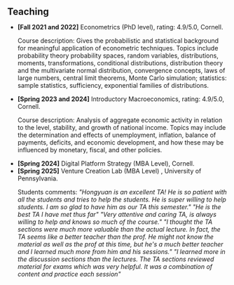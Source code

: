 <h1 id="teaching"></h1>

<h2 style="margin: 100px 0px 10px;">Teaching</h2>

<ul>

<li><strong>[Fall 2021 and 2022]</strong> Econometrics (PhD level), rating: 4.9/5.0, Cornell.</li>	

Course description: Gives the probabilistic and statistical background for meaningful application of econometric techniques. Topics include probability theory probability spaces, random variables, distributions, moments, transformations, conditional distributions, distribution theory and the multivariate normal distribution, convergence concepts, laws of large numbers, central limit theorems, Monte Carlo simulation; statistics: sample statistics, sufficiency, exponential families of distributions.

<li><strong>[Spring 2023 and 2024]</strong> Introductory Macroeconomics, rating: 4.9/5.0, Cornell.</li>	

Course description: Analysis of aggregate economic activity in relation to the level, stability, and growth of national income. Topics may include the determination and effects of unemployment, inflation, balance of payments, deficits, and economic development, and how these may be influenced by monetary, fiscal, and other policies.

<li><strong>[Spring 2024]</strong> Digital Platform Strategy (MBA Level), Cornell.</li>	
<li><strong>[Spring 2025]</strong> Venture Creation Lab (MBA Level) , University of Pennsylvania.</li>	

Students comments:
*"Hongyuan is an excellent TA! He is so patient with all the students and tries to help the students. He is super willing to help students. I
am so glad to have him as our TA this semester."*
*"He is the best TA I have met thus far"*
*"Very attentive and caring TA, is always willing to help and knows so much of the course."*
*"I thought the TA sections were much more valuable than the actual lecture. In fact, the TA seems like a better teacher than the prof. He
might not know the material as well as the prof at this time, but he's a much better teacher and I learned much more from him and his sessions."*
*"I learned more in the discussion sections than the lectures. The TA sections reviewed material for exams which was very helpful. It was
a combination of content and practice each session"*

</ul>

